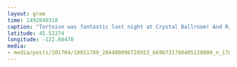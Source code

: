 ```yaml
---
layout: gram
time: 1492840318
caption: "Tortoise was fantastic last night at Crystal Ballroom! And RJD2! 🤘🏼😍🤘🏼"
latitude: 45.52274
longitude: -122.68478
media:
- media/posts/201704/18011709_204408096728553_6696731798405120000_n_17854452835164351.jpg
---
```

